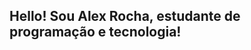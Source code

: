 ## Hello! Sou Alex Rocha, estudante de programação e tecnologia!
<div align="center">
  <a href="https://github.com/rochaalbuquerque">
</div>
